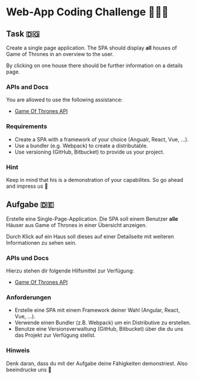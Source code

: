 # Web-App Coding Challenge 👨🏼‍💻

## Task 🇩🇬

Create a single page application. The SPA should display **all** houses of Game of Thrones in an overview to the user.

By clicking on one house there should be further information on a details page.

### APIs and Docs

You are allowed to use the following assistance:

- [Game Of Thrones API](https://anapioficeandfire.com)

### Requirements

- Create a SPA with a framework of your choice (Angualr, React, Vue, ...).
- Use a bundler (e.g. Webpack) to create a distributable.
- Use versioning (GitHub, Bitbucket) to provide us your project.

### Hint

Keep in mind that his is a demonstration of your capabilites. So go ahead and impress us 🤯

## Aufgabe 🇩🇪

Erstelle eine Single-Page-Application. Die SPA soll einem Benutzer **alle** Häuser aus Game of Thrones in einer Übersicht anzeigen.

Durch Klick auf ein Haus soll dieses auf einer Detailseite mit weiteren Informationen zu sehen sein.

### APIs und Docs

Hierzu stehen dir folgende Hilfsmittel zur Verfügung:

- [Game Of Thrones API](https://anapioficeandfire.com)

### Anforderungen

- Erstelle eine SPA mit einem Framework deiner Wahl (Angular, React, Vue, ...).
- Verwende einen Bundler (z.B. Webpack) um ein Distributive zu erstellen.
- Benutze eine Versionsverwaltung (GitHub, Bitbucket) über die du uns das Projekt zur Verfügung stellst.

### Hinweis

Denk daran, dass du mit der Aufgabe deine Fähigkeiten demonstriest. Also beeindrucke uns 🤯
